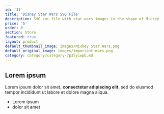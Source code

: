 ```yaml
---
id: '11'
title: 'Disney Star Wars SVG File'
description: SVG cut file with star wars images in the shape of Mickey Ears
price: '5'
order: 0
section: Store
featured: true
layout: product
default_thumbnail_image: images/Mickey Star Wars.png
default_original_image: images/important-mars.png
category: category/category-7p35yiwpb.md
---
```

## Lorem ipsum

Lorem ipsum dolor sit amet, **consectetur adipiscing elit**, sed do eiusmod tempor incididunt ut labore et dolore magna aliqua.

- Lorem ipsum
- dolor sit amet
